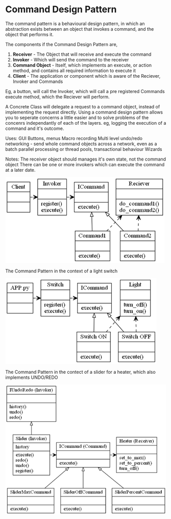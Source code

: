 # Command Design Pattern

The command pattern is a behavioural design pattern, in which an abstraction exists between an object that invokes a command, and the object that performs it.

The components if the Command Design Pattern are,
1. **Receiver** - The Object that will receive and execute the command
2. **Invoker** - Which will send the command to the receiver
3. **Command Object** - Itself, which implements an execute, or action method, and contains all required information to execute it
4. **Client** - The application or component which is aware of the Reciever, Invoker and Commands

Eg, a button, will call the Invoker, which will call a pre registered Commands execute method, which the Reciever will perform.

A Concrete Class will delegate a request to a command object, instead of implementing the request directly.
Using a command design pattern allows you to seperate concerns a little easier and to solve problems of the concenrs independantly of each of the layers.
eg, logging the execution of a command and it's outcome.

Uses:
GUI Buttons, menus
Macro recording
Multi level undo/redo
networking - send whole command objects across a network, even as a batch
parallel processing or thread pools,
transactional behaviour
Wizards

Notes:
The receiver object should manages it's own state, not the command object
There can be one or more invokers which can execute the command at a later date.

![The Command Pattern Overview](command_pattern.png)

The Command Pattern in the context of a light switch

![The Command Pattern Switch](switch_command_pattern.png)

The Command Pattern in the contect of a slider for a heater, which also implements UNDO/REDO

![The Command Pattern Slider](slider_command.png)



